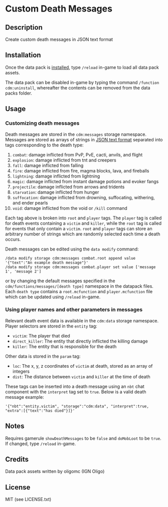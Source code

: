 # Custom Death Messages

## Description
Create custom death messages in JSON text format

## Installation
Once the data pack is [installed](https://minecraft.fandom.com/wiki/Tutorials/Installing_a_data_pack), type `/reload` in-game to load all data pack assets.

The data pack can be disabled in-game by typing the command `/function cdm:uninstall`, whereafter the contents can be removed from the data packs folder.

## Usage
### Customizing death messages
Death messages are stored in the `cdm:messages` storage namespace. Messages are stored as arrays of strings in [JSON text format](https://minecraft.fandom.com/wiki/Raw_JSON_text_format) separated into tags corresponding to the death type:
1. `combat`: damage inflicted from PvP, PvE, cacti, anvils, and flight 
2. `explosion`: damage inflicted from tnt and creepers
3. `fall`: damage inflicted from falling
4. `fire`: damage inflicted from fire, magma blocks, lava, and fireballs
5. `lightning`: damage inflicted from lightning
6. `magic`: damage inflicted from instant damage potions and evoker fangs
7. `projectile`: damage inflicted from arrows and tridents
8. `starvation`: damage inflicted from hunger
9. `suffocation`: damage inflicted from drowning, suffocating, withering, and ender pearls 
10. `void`: damage inflicted from the void or `/kill` command

Each tag above is broken into `root` and `player` tags. The `player` tag is called for death events containing a `victim` and `killer`, while the `root` tag is called for events that only contain a `victim`. `root` and `player` tags can store an arbitrary number of strings which are randomly selected each time a death occurs.

Death messages can be edited using the `data modify` command:
```
/data modify storage cdm:messages combat.root append value '{"text":"An example death message"}'
/data modify storage cdm:messages combat.player set value ['message 1', 'message 2']
```
or by changing the default messages specified in the `cdm/functions/messages/[death type]` namespace in the datapack files. Each `death type` contains a `root.mcfunction` and `player.mcfunction` file which can be updated using `/reload` in-game. 

### Using player names and other parameters in messages
Relevant death event data is available in the `cdm:data` storage namespace. Player selectors are stored in the `entity` tag:
- `victim`: The player that died
- `direct_killer`: The entity that directly inflicted the killing damage
- `killer`: The entity that is responsible for the death

Other data is stored in the `param` tag:
- `loc`: The x, y, z coordinates of `victim` at death, stored as an array of integers
- `dist`: The distance between `victim` and `killer` at the time of death

These tags can be inserted into a death message using an `nbt` chat component with the `interpret` tag set to `true`. Below is a valid death message example:
```
'{"nbt":"entity.victim", "storage":"cdm:data", "interpret":true, "extra":[{"text":"has died"}]}'
```
## Notes
Requires gamerule `showDeathMessages` to be `false` and `doMobLoot` to be `true`. If changed, type `/reload` in-game.

## Credits
Data pack assets written by oligomc (IGN Oligo)

## License
MIT (see LICENSE.txt)